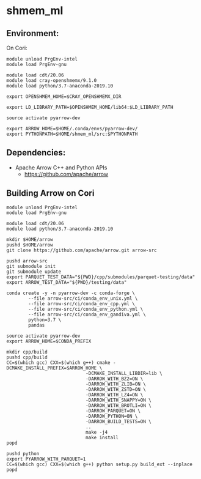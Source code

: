 # shmem_ml

## Environment:

On Cori:

    module unload PrgEnv-intel
    module load PrgEnv-gnu

    module load cdt/20.06
    module load cray-openshmemx/9.1.0
    module load python/3.7-anaconda-2019.10

    export OPENSHMEM_HOME=$CRAY_OPENSHMEMX_DIR

    export LD_LIBRARY_PATH=$OPENSHMEM_HOME/lib64:$LD_LIBRARY_PATH

    source activate pyarrow-dev

    export ARROW_HOME=$HOME/.conda/envs/pyarrow-dev/
    export PYTHONPATH=$HOME/shmem_ml/src:$PYTHONPATH

## Dependencies:

- Apache Arrow C++ and Python APIs
  - https://github.com/apache/arrow

## Building Arrow on Cori

    module unload PrgEnv-intel
    module load PrgEnv-gnu

    module load cdt/20.06
    module load python/3.7-anaconda-2019.10

    mkdir $HOME/arrow
    pushd $HOME/arrow
    git clone https://github.com/apache/arrow.git arrow-src

    pushd arrow-src
    git submodule init
    git submodule update
    export PARQUET_TEST_DATA="${PWD}/cpp/submodules/parquet-testing/data"
    export ARROW_TEST_DATA="${PWD}/testing/data"

    conda create -y -n pyarrow-dev -c conda-forge \
            --file arrow-src/ci/conda_env_unix.yml \
            --file arrow-src/ci/conda_env_cpp.yml \
            --file arrow-src/ci/conda_env_python.yml \
            --file arrow-src/ci/conda_env_gandiva.yml \
            python=3.7 \
            pandas

    source activate pyarrow-dev
    export ARROW_HOME=$CONDA_PREFIX

    mkdir cpp/build
    pushd cpp/build
    CC=$(which gcc) CXX=$(which g++) cmake -DCMAKE_INSTALL_PREFIX=$ARROW_HOME \
                                 -DCMAKE_INSTALL_LIBDIR=lib \
                                 -DARROW_WITH_BZ2=ON \
                                 -DARROW_WITH_ZLIB=ON \
                                 -DARROW_WITH_ZSTD=ON \
                                 -DARROW_WITH_LZ4=ON \
                                 -DARROW_WITH_SNAPPY=ON \
                                 -DARROW_WITH_BROTLI=ON \
                                 -DARROW_PARQUET=ON \
                                 -DARROW_PYTHON=ON \
                                 -DARROW_BUILD_TESTS=ON \
                                 ..
                                 make -j4
                                 make install
    popd

    pushd python
    export PYARROW_WITH_PARQUET=1
    CC=$(which gcc) CXX=$(which g++) python setup.py build_ext --inplace
    popd

